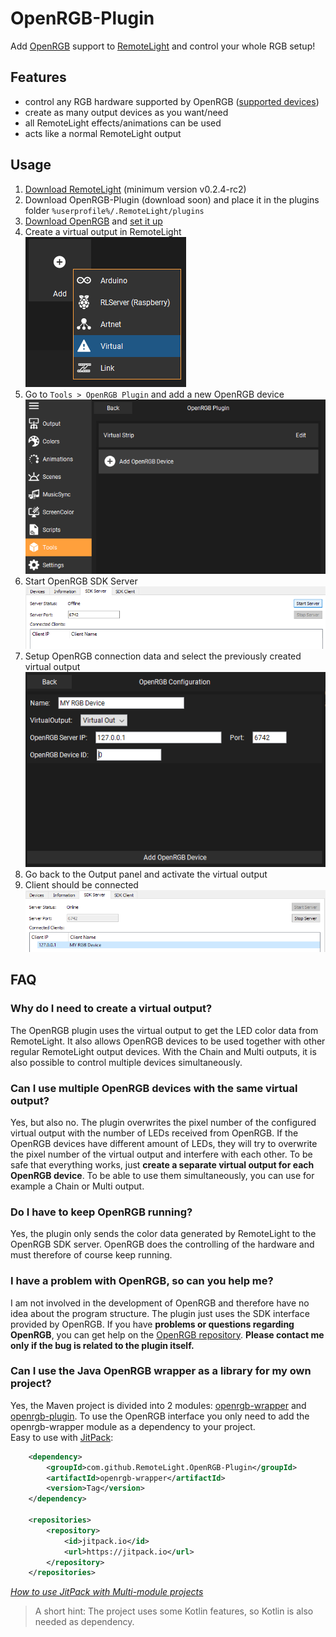 # OpenRGB-Plugin
Add [OpenRGB](https://gitlab.com/CalcProgrammer1/OpenRGB) support to [RemoteLight](https://github.com/Drumber/RemoteLight) and control your whole RGB setup!

## Features
- control any RGB hardware supported by OpenRGB ([supported devices](https://gitlab.com/CalcProgrammer1/OpenRGB/-/wikis/Supported-Devices))
- create as many output devices as you want/need
- all RemoteLight effects/animations can be used
- acts like a normal RemoteLight output

## Usage
1. [Download RemoteLight](https://github.com/Drumber/RemoteLight/releases) (minimum version v0.2.4-rc2)
2. Download OpenRGB-Plugin (download soon) and place it in the plugins folder `%userprofile%/.RemoteLight/plugins`
3. [Download OpenRGB](https://gitlab.com/CalcProgrammer1/OpenRGB) and [set it up](https://gitlab.com/CalcProgrammer1/OpenRGB/-/wikis/OpenRGB-Windows-Setup-and-Usage)
4. Create a virtual output in RemoteLight  
![Create Virtual output](images/add-virtual-output.png)
5. Go to `Tools > OpenRGB Plugin` and add a new OpenRGB device  
![Add OpenRGB device](images/add-openrgb-device.png)
6. Start OpenRGB SDK Server  
![Start SDK server](images/start-openrgb-server.png)
7. Setup OpenRGB connection data and select the previously created virtual output  
![Setup OpenRGB device](images/setup-openrgb-device.png)
8. Go back to the Output panel and activate the virtual output
9. Client should be connected  
![Client connected](images/connected-openrgb.png)

## FAQ
### Why do I need to create a virtual output?  
The OpenRGB plugin uses the virtual output to get the LED color data from RemoteLight. It also allows OpenRGB devices to be used together with other regular RemoteLight output devices. With the Chain and Multi outputs, it is also possible to control multiple devices simultaneously.

### Can I use multiple OpenRGB devices with the same virtual output?
Yes, but also no. The plugin overwrites the pixel number of the configured virtual output with the number of LEDs received from OpenRGB. If the OpenRGB devices have different amount of LEDs, they will try to overwrite the pixel number of the virtual output and interfere with each other. To be safe that everything works, just **create a separate virtual output for each OpenRGB device**. To be able to use them simultaneously, you can use for example a Chain or Multi output.

### Do I have to keep OpenRGB running?
Yes, the plugin only sends the color data generated by RemoteLight to the OpenRGB SDK server. OpenRGB does the controlling of the hardware and must therefore of course keep running.

### I have a problem with OpenRGB, so can you help me?
I am not involved in the development of OpenRGB and therefore have no idea about the program structure. The plugin just uses the SDK interface provided by OpenRGB. If you have **problems or questions regarding OpenRGB**, you can get help on the [OpenRGB repository](https://gitlab.com/CalcProgrammer1/OpenRGB). **Please contact me only if the bug is related to the plugin itself.**

### Can I use the Java OpenRGB wrapper as a library for my own project?
Yes, the Maven project is divided into 2 modules: [openrgb-wrapper](https://github.com/RemoteLight/OpenRGB-Plugin/tree/master/openrgb-wrapper) and [openrgb-plugin](https://github.com/RemoteLight/OpenRGB-Plugin/tree/master/openrgb-plugin). To use the OpenRGB interface you only need to add the openrgb-wrapper module as a dependency to your project.  
Easy to use with [JitPack](https://jitpack.io/#RemoteLight/OpenRGB-Plugin):  
```xml
	<dependency>
	    <groupId>com.github.RemoteLight.OpenRGB-Plugin</groupId>
	    <artifactId>openrgb-wrapper</artifactId>
	    <version>Tag</version>
	</dependency>

	<repositories>
		<repository>
		    <id>jitpack.io</id>
		    <url>https://jitpack.io</url>
		</repository>
	</repositories>
```
[*How to use JitPack with Multi-module projects*](https://jitpack.io/docs/BUILDING/#multi-module-projects)
> A short hint: The project uses some Kotlin features, so Kotlin is also needed as dependency.